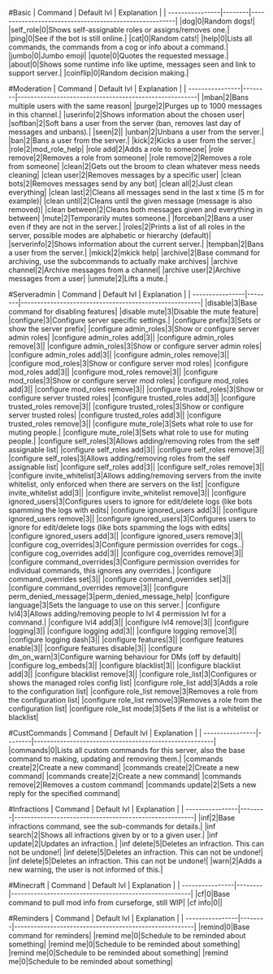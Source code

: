 #Basic
|   Command | Default lvl | Explanation |
| ----------------|--------|-------------------------------------------------------|
|dog|0|Random dogs!|
|self_role|0|Shows self-assignable roles or assigns/removes one.|
|ping|0|See if the bot is still online.|
|cat|0|Random cats!|
|help|0|Lists all commands, the commands from a cog or info about a command.|
|jumbo|0|Jumbo emoji|
|quote|0|Quotes the requested message.|
|about|0|Shows some runtime info like uptime, messages seen and link to support server.|
|coinflip|0|Random decision making.|


#Moderation
|   Command | Default lvl | Explanation |
| ----------------|--------|-------------------------------------------------------|
|mban|2|Bans multiple users with the same reason|
|purge|2|Purges up to 1000 messages in this channel.|
|userinfo|2|Shows information about the chosen user|
|softban|2|Soft bans a user from the server (ban, removes last day of messages and unbans).|
|seen|2||
|unban|2|Unbans a user from the server.|
|ban|2|Bans a user from the server.|
|kick|2|Kicks a user from the server.|
|role|2|mod_role_help|
|role add|2|Adds a role to someone|
|role remove|2|Removes a role from someone|
|role remove|2|Removes a role from someone|
|clean|2|Gets out the broom to clean whatever mess needs cleaning|
|clean user|2|Removes messages by a specific user|
|clean bots|2|Removes messages send by any bot|
|clean all|2|Just clean everything|
|clean last|2|Cleans all messages send in the last x time (5 m for example)|
|clean until|2|Cleans until the given message (message is also removed)|
|clean between|2|Cleans both messages given and everything in between|
|mute|2|Temporarily mutes someone.|
|forceban|2|Bans a user even if they are not in the server.|
|roles|2|Prints a list of all roles in the server, possible modes are alphabetic or hierarchy (default)|
|serverinfo|2|Shows information about the current server.|
|tempban|2|Bans a user from the server.|
|mkick|2|mkick help|
|archive|2|Base command for archiving, use the subcommands to actually make archives|
|archive channel|2|Archive messages from a channel|
|archive user|2|Archive messages from a user|
|unmute|2|Lifts a mute.|


#Serveradmin
|   Command | Default lvl | Explanation |
| ----------------|--------|-------------------------------------------------------|
|disable|3|Base command for disabling features|
|disable mute|3|Disable the mute feature|
|configure|3|Configure server specific settings.|
|configure prefix|3|Sets or show the server prefix|
|configure admin_roles|3|Show or configure server admin roles|
|configure admin_roles add|3||
|configure admin_roles remove|3||
|configure admin_roles|3|Show or configure server admin roles|
|configure admin_roles add|3||
|configure admin_roles remove|3||
|configure mod_roles|3|Show or configure server mod roles|
|configure mod_roles add|3||
|configure mod_roles remove|3||
|configure mod_roles|3|Show or configure server mod roles|
|configure mod_roles add|3||
|configure mod_roles remove|3||
|configure trusted_roles|3|Show or configure server trusted roles|
|configure trusted_roles add|3||
|configure trusted_roles remove|3||
|configure trusted_roles|3|Show or configure server trusted roles|
|configure trusted_roles add|3||
|configure trusted_roles remove|3||
|configure mute_role|3|Sets what role to use for muting people.|
|configure mute_role|3|Sets what role to use for muting people.|
|configure self_roles|3|Allows adding/removing roles from the self assignable list|
|configure self_roles add|3||
|configure self_roles remove|3||
|configure self_roles|3|Allows adding/removing roles from the self assignable list|
|configure self_roles add|3||
|configure self_roles remove|3||
|configure invite_whitelist|3|Allows adding/removing servers from the invite whitelist, only enforced when there are servers on the list|
|configure invite_whitelist add|3||
|configure invite_whitelist remove|3||
|configure ignored_users|3|Configures users to ignore for edit/delete logs (like bots spamming the logs with edits|
|configure ignored_users add|3||
|configure ignored_users remove|3||
|configure ignored_users|3|Configures users to ignore for edit/delete logs (like bots spamming the logs with edits|
|configure ignored_users add|3||
|configure ignored_users remove|3||
|configure cog_overrides|3|Configure permission overrides for cogs..|
|configure cog_overrides add|3||
|configure cog_overrides remove|3||
|configure command_overrides|3|Configure permission overrides for individual commands, this ignores any overrides.|
|configure command_overrides set|3||
|configure command_overrides set|3||
|configure command_overrides remove|3||
|configure perm_denied_message|3|perm_denied_message_help|
|configure language|3|Sets the language to use on this server.|
|configure lvl4|3|Allows adding/removing people to lvl 4 permission lvl for a command.|
|configure lvl4 add|3||
|configure lvl4 remove|3||
|configure logging|3||
|configure logging add|3||
|configure logging remove|3||
|configure logging dash|3||
|configure features|3||
|configure features enable|3||
|configure features disable|3||
|configure dm_on_warn|3|Configure warning behaviour for DMs (off by default)|
|configure log_embeds|3||
|configure blacklist|3||
|configure blacklist add|3||
|configure blacklist remove|3||
|configure role_list|3|Configures or shows the managed roles config list|
|configure role_list add|3|Adds a role to the configuration list|
|configure role_list remove|3|Removes a role from the configuration list|
|configure role_list remove|3|Removes a role from the configuration list|
|configure role_list mode|3|Sets if the list is a whitelist or blacklist|


#CustCommands
|   Command | Default lvl | Explanation |
| ----------------|--------|-------------------------------------------------------|
|commands|0|Lists all custom commands for this server, also the base command to making, updating and removing them.|
|commands create|2|Create a new command|
|commands create|2|Create a new command|
|commands create|2|Create a new command|
|commands remove|2|Removes a custom command|
|commands update|2|Sets a new reply for the specified command|


#Infractions
|   Command | Default lvl | Explanation |
| ----------------|--------|-------------------------------------------------------|
|inf|2|Base infractions command, see the sub-commands for details.|
|inf search|2|Shows all infractions given by or to a given user.|
|inf update|2|Updates an infraction.|
|inf delete|5|Deletes an infraction. This can not be undone!|
|inf delete|5|Deletes an infraction. This can not be undone!|
|inf delete|5|Deletes an infraction. This can not be undone!|
|warn|2|Adds a new warning, the user is not informed of this.|


#Minecraft
|   Command | Default lvl | Explanation |
| ----------------|--------|-------------------------------------------------------|
|cf|0|Base command to pull mod info from curseforge, still WIP|
|cf info|0||


#Reminders
|   Command | Default lvl | Explanation |
| ----------------|--------|-------------------------------------------------------|
|remind|0|Base command for reminders|
|remind me|0|Schedule to be reminded about something|
|remind me|0|Schedule to be reminded about something|
|remind me|0|Schedule to be reminded about something|
|remind me|0|Schedule to be reminded about something|


